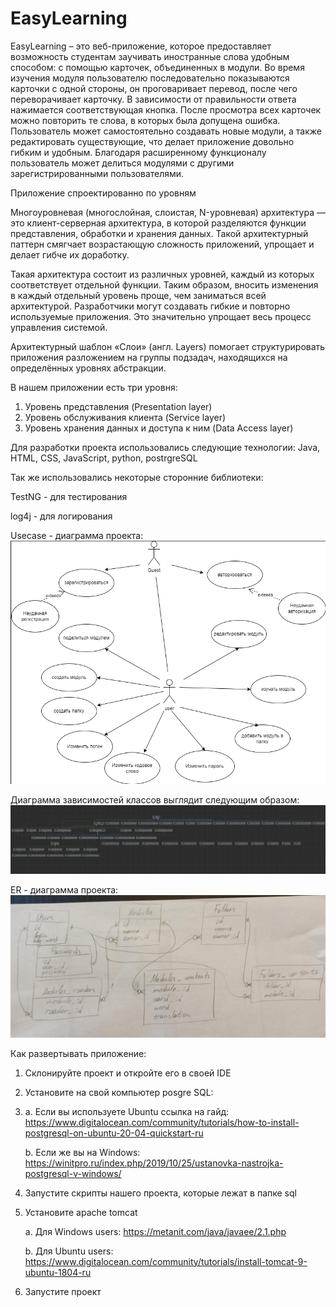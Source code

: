 # EasyLearning
EasyLearning – это веб-приложение, которое предоставляет возможность студентам заучивать иностранные слова удобным способом: с помощью карточек, объединенных в модули.
Во время изучения модуля пользователю последовательно показываются карточки с одной стороны, он проговаривает перевод, после чего переворачивает карточку. В зависимости
от правильности ответа нажимается соответствующая кнопка. После просмотра всех карточек можно повторить те слова, в которых была допущена ошибка. Пользователь может 
самостоятельно создавать новые модули, а также редактировать существующие, что делает приложение довольно гибким и удобным. Благодаря расширенному функционалу пользователь 
может делиться модулями с другими зарегистрированными пользователями.

Приложение спроектированно по уровням

Многоуровневая (многослойная, слоистая, N-уровневая) архитектура — это клиент-серверная архитектура, в которой разделяются функции представления, обработки и хранения данных. Такой архитектурный паттерн смягчает возрастающую сложность приложений, упрощает и делает гибче их доработку.

Такая архитектура состоит из различных уровней, каждый из которых соответствует отдельной функции. Таким образом, вносить изменения в каждый отдельный уровень проще, чем заниматься всей архитектурой. Разработчики могут создавать гибкие и повторно используемые приложения. Это значительно упрощает весь процесс управления системой.

Архитектурный шаблон «Слои» (англ. Layers) помогает структурировать приложения разложением на группы подзадач, находящихся на определённых уровнях абстракции.

В нашем приложении есть три уровня:
1. Уровень представления (Presentation layer)
2. Уровень обслуживания клиента (Service layer)
3. Уровень хранения данных и доступа к ним (Data Access layer)

Для разработки проекта использовались следующие технологии:
Java, HTML, CSS, JavaScript, python, postrgreSQL

Так же использовались некоторые сторонние библиотеки:

TestNG - для тестирования

log4j - для логирования


Usecase - диаграмма проекта:
![](/front/img/usecase.png)

Диаграмма зависимостей классов выглядит следующим образом:
![](/front/img/classes_diagram.png)


ER - диаграмма проекта:
![](/front/img/er_diagram.jpg)

Как развертывать приложение:
1. Склонируйте проект и откройте его в своей IDE
2. Установите на свой компьютер posgre SQL:
    
3. a. Если вы используете Ubuntu ссылка на гайд: https://www.digitalocean.com/community/tutorials/how-to-install-postgresql-on-ubuntu-20-04-quickstart-ru
    
    b. Если же вы на Windows: https://winitpro.ru/index.php/2019/10/25/ustanovka-nastrojka-postgresql-v-windows/
4. Запустите скрипты нашего проекта, которые лежат в папке sql
5. Установите apache tomcat
    
    a. Для Windows users: https://metanit.com/java/javaee/2.1.php

    b. Для Ubuntu users: https://www.digitalocean.com/community/tutorials/install-tomcat-9-ubuntu-1804-ru

6. Запустите проект




